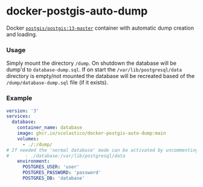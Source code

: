 # docker-postgis-auto-dump
Docker [`postgis/postgis:13-master`](https://github.com/postgis/docker-postgis) container with automatic dump creation and loading.

### Usage
Simply mount the directory `/dump`. On shutdown the database will be dump'd to `database-dump.sql`. If on start the `/var/lib/postgresql/data` directory is empty/not mounted the database will be recreated based of the `/dump/database-dump.sql` file (if it exists).

### Example
```yaml
version: '3'
services:
  database:
    container_name: database
    image: ghcr.io/scolastico/docker-postgis-auto-dump:main
    volumes:
      - ./:/dump/
# If needed the 'normal database' mode can be activated by uncommenting the next line
#      - ./database:/var/lib/postgresql/data
    environment:
      POSTGRES_USER: 'user'
      POSTGRES_PASSWORD: 'password'
      POSTGRES_DB: 'database'
```
